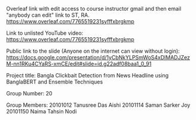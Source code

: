 Overleaf link with edit access to course instructor gmail and then email "anybody can edit" link to ST, RA.
https://www.overleaf.com/7765519231syfffxbrgkmp

Link to unlisted YouTube video:
https://www.overleaf.com/7765519231syfffxbrgkmp

Public link to the slide (Anyone on the internet can view without login):
https://docs.google.com/presentation/d/1yCbNkYLPSmWoS4xDlMADJZezM-nn1RKu4CYaRS-xmCE/edit#slide=id.g22adf08baa1_0_91

Project title:
Bangla Clickbait Detection from News Headline using BanglaBERT and Ensemble Techniques

Group Number:
20

Group Members:
20101012 Tanusree Das Aishi
20101114 Saman Sarker Joy
20101150 Naima Tahsin Nodi
